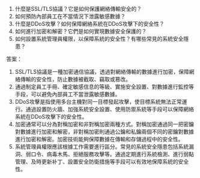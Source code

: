 1. 什麼是SSL/TLS協議？它是如何保護網絡傳輸安全的？
2. 如何預防內部員工在不當情況下泄露敏感數據？
3. 什麼是DDoS攻擊？如何保障網絡系統在DDoS攻擊下的安全性？
4. 如何進行加密和解密？它們是如何實現數據安全保護的？
5. 如何設置系統管理員權限，以保障系統的安全性？有哪些常見的系統安全隱患？

答案：
1. SSL/TLS協議是一種加密通信協議，透過對網絡傳輸的數據進行加密，保障網絡傳輸的安全性，防止數據被截取、竊取或篡改。
2. 通過制定員工手冊、確定敏感信息的等級、實施安全設置、對數據進行監控等手段，可以避免內部員工不當泄露敏感數據。
3. DDoS攻擊是指使用多台主機對同一目標發起攻擊，使目標系統無法正常運行。通過設置防火牆、加強系統安全設置、使用防禦系統等手段可以保障網絡系統在DDoS攻擊下的安全性。
4. 加密通常可以分為對稱加密和非對稱加密兩種方式。對稱加密通過同一把密鑰對數據進行加密和解密，非對稱加密則通過公鑰和私鑰兩個不同的密鑰對數據進行加密和解密。加密技術能夠保障數據在傳輸和存儲過程中的安全性。
5. 系統管理員權限應該根據工作需要進行區分。常見的系統安全隱患包括系統漏洞、弱口令、病毒木馬、拒絕服務攻擊等。通過定期進行系統檢測、進行弱點管理、及時更新补丁、設置安全防衛措施等手段可以有效地保障系統的安全性。